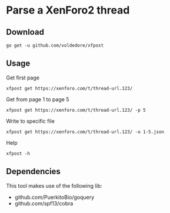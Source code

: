 # Parse a XenForo2 thread

## Download

```
go get -u github.com/voldedore/xfpost
```

## Usage

Get first page

```
xfpost get https://xenforo.com/t/thread-url.123/
```

Get from page 1 to page 5

```
xfpost get https://xenforo.com/t/thread-url.123/ -p 5
```

Write to specific file

```
xfpost get https://xenforo.com/t/thread-url.123/ -o 1-5.json
```

Help

```
xfpost -h
```

## Dependencies

This tool makes use of the following lib:

- github.com/PuerkitoBio/goquery
- github.com/spf13/cobra
